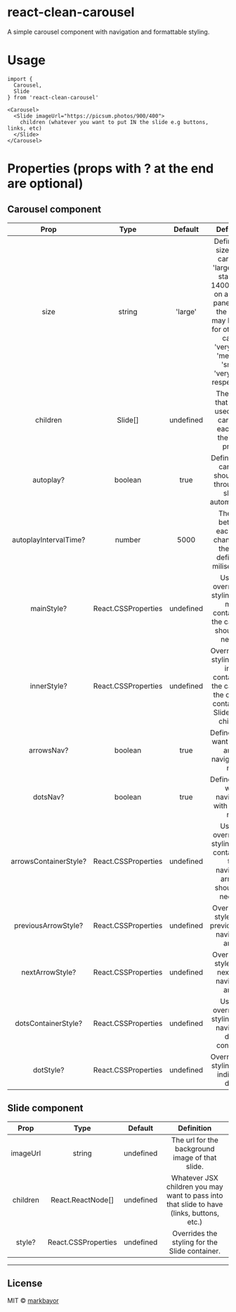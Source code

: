 # react-clean-carousel

A simple carousel component with navigation and formattable styling.

# Usage
```
import {
  Carousel,
  Slide
} from 'react-clean-carousel'

<Carousel>
  <Slide imageUrl="https://picsum.photos/900/400">
    children (whatever you want to put IN the slide e.g buttons, links, etc)
  </Slide>
</Carousel>
```
# Properties (props with ? at the end are optional)

## Carousel component

| Prop | Type | Default | Definition |
|:----------------:|:------------------------------------------------:|:--------------------------------:|:-----------------------------------------------------------------------------------------------------------------------------------------------------------------------------------------------------------------------------------------------------------------------------------------------------------------------------------------------------------------------------------------------------------------------------------------------------------------------------------:|
| size | string | 'large' | Defines the size of the carousel. 'large' is the standard 1400px wide on a FullHD panel, while the others may be used for other use cases: 'verylarge', 'medium', 'small', 'verysmall', respectively.
| children | Slide[] | undefined | The slides that will be used in the carousel, each with their own props. |
| autoplay? | boolean | true | Defines if the carousel should loop through the slides automatically. |
| autoplayIntervalTime? | number | 5000 | The time between each slide changing to the next, defined in miliseconds. |
| mainStyle? | React.CSSProperties | undefined | Used to override the styling of the main container of the carousel, should you need it. |
| innerStyle? | React.CSSProperties | undefined | Overrides the styling of the inner container of the carousel, the one that contains the Slides as its children. |
| arrowsNav? | boolean | true | Defines if you want to have arrow navigation or not. |
| dotsNav? | boolean | true | Defines if you want navigation with dots or not. |
| arrowsContainerStyle? | React.CSSProperties | undefined | Used to override the styling of the container of the navigation arrows, should you need to. |
| previousArrowStyle? | React.CSSProperties | undefined | Override the style of the previous slide navigation arrow |
| nextArrowStyle? | React.CSSProperties | undefined | Override the style of the next slide navigation arrow |
| dotsContainerStyle? | React.CSSProperties | undefined | Used to override the styling of the navigation dots' container. |
| dotStyle? | React.CSSProperties | undefined | Overrides the styling of the individual dots. |


## Slide component
| Prop | Type | Default | Definition |
|:----------------:|:------------------------------------------------:|:--------------------------------:|:-----------------------------------------------------------------------------------------------------------------------------------------------------------------------------------------------------------------------------------------------------------------------------------------------------------------------------------------------------------------------------------------------------------------------------------------------------------------------------------:|
| imageUrl | string | undefined | The url for the background image of that slide. |
| children | React.ReactNode[] | undefined | Whatever JSX children you may want to pass into that slide to have (links, buttons, etc.) | 
| style? | React.CSSProperties | undefined | Overrides the styling for the Slide container. |

---

## License

MIT © [markbayor](https://github.com/markbayor)
